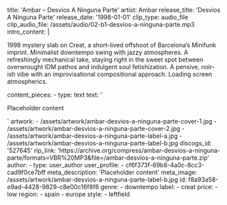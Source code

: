 title: 'Ambar ‎– Desvios A Ninguna Parte'
artist: Ambar
release_title: 'Desvios A Ninguna Parte'
release_date: '1998-01-01'
clip_type: audio_file
clip_audio_file: /assets/audio/02-b1-desvios-a-ninguna-parte.mp3
intro_content: |
  <p>1998 mystery slab on Creat, a short-lived offshoot of Barcelona’s Minifunk imprint. Minimalist downtempo swing with jazzy atmospheres. A refreshingly mechanical take, staying right in the sweet spot between overwrought IDM pathos and indulgent soul fetishization. A pensive, noir-ish vibe with an improvisational compositional approach. Loading screen atmospherics.
  </p>
content_pieces:
  -
    type: text
    text: '<p>Placeholder content</p>'
artwork:
  - /assets/artwork/ambar-desvios-a-ninguna-parte-cover-1.jpg
  - /assets/artwork/ambar-desvios-a-ninguna-parte-cover-2.jpg
  - /assets/artwork/ambar-desvios-a-ninguna-parte-label-a.jpg
  - /assets/artwork/ambar-desvios-a-ninguna-parte-label-b.jpg
discogs_id: '527645'
rip_link: 'https://archive.org/compress/ambar-desvios-a-ninguna-parte/formats=VBR%20MP3&file=/ambar-desvios-a-ninguna-parte.zip'
author:
  -
    type: user_author
    user_profile:
      - cf6f373f-69b8-4a0c-8cc3-cad9f0ce7bff
meta_description: 'Placeholder content'
meta_image: /assets/artwork/ambar-desvios-a-ninguna-parte-label-b.jpg
id: f8a93a58-e9ad-4428-9829-c8e00c16f8f8
genre:
  - downtempo
label:
  - creat
price:
  - low
region:
  - spain
  - europe
style:
  - leftfield
